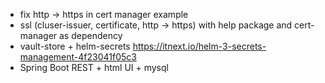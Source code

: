- fix http -> https in cert manager example
- ssl (cluser-issuer, certificate, http -> https) with help package and cert-manager as dependency
- vault-store + helm-secrets  https://itnext.io/helm-3-secrets-management-4f23041f05c3
- Spring Boot REST + html UI + mysql